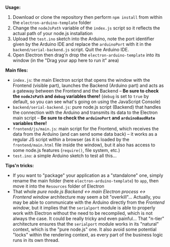 **Usage:**

1. Download or clone the repository then perform `npm install` from within the `electron-arduino-template` folder
2. Change the `nodeJsPath` variable of the `index.js` script so it reflects the actual path of your node.js installation
3. Upload the `test.ino` sketch into the Arduino, note the port identifier given by the Arduino IDE and replace the `arduinoPort` with it in the `backend/serial-backend.js` script. Quit the Arduino IDE.
4. Open Electron then drag'n drop the `electron-arduino-template` into its window (in the "Drag your app here to run it" area)

**Main files:**

* `index.js`: the main Electron script that opens the window with the Frontend (visible part), launches the Backend (Arduino part) and acts as a gateway between the Frontend and the Backend – **Be sure to check the `nodeJsPath` and `debug` variables there!** (`debug` is set to `true` by default, so you can see what's going on using the JavaScript Console)
* `backend/serial-backend.js`: pure node.js script (Backend) that handles the connection with the Arduino and transmits its data to the Electron main script – **Be sure to check the `arduinoPort` and `arduinoBaudRate` variables there!**
* `frontend/js/main.js`: main script for the Frontend, which receives the data from the Arduino (and can send some data back) – it works as a regular JS script within a browser (as it is loaded by the `frontend/main.html` file inside the window), but it also has access to some node.js features (`require()`, file system, etc.)
* `test.ino`: a simple Arduino sketch to test all this...

**Tips'n tricks:**

* If you want to "package" your application as a "standalone" one, simply rename the main folder (here `electron-arduino-template`) to `app`, then move it into the `Resources` folder of Electron
* That whole *pure node.js Backend <-> main Electron process <-> Frontend window* architecture may seem a bit "overkill"... Actually, you may be able to communicate with the Arduino directly from the *Frontend window*, but it implies that the `serialport` module is able to properly work with Electron without the need to be recompiled, which is not always the case. It could be really tricky and even painful... That "n-tier" architecture ensures that the `serialport` module works in its "natural" context, which is the "pure node.js" one. It also avoid some potential "locks" within the rendering context, as every part of the business logic runs in its own thread. 
